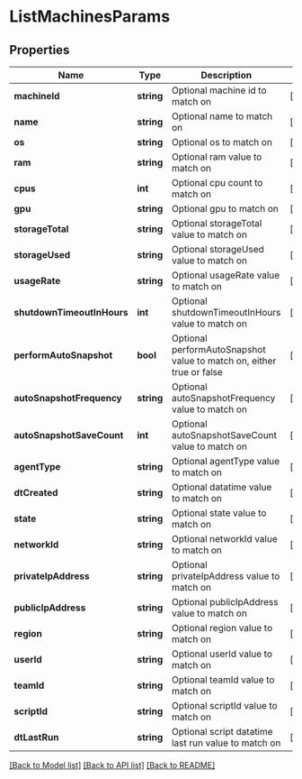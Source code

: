 # ListMachinesParams

## Properties
Name | Type | Description | Notes
------------ | ------------- | ------------- | -------------
**machineId** | **string** | Optional machine id to match on | [optional] 
**name** | **string** | Optional name to match on | [optional] 
**os** | **string** | Optional os to match on | [optional] 
**ram** | **string** | Optional ram value to match on | [optional] 
**cpus** | **int** | Optional cpu count to match on | [optional] 
**gpu** | **string** | Optional gpu to match on | [optional] 
**storageTotal** | **string** | Optional storageTotal value to match on | [optional] 
**storageUsed** | **string** | Optional storageUsed value to match on | [optional] 
**usageRate** | **string** | Optional usageRate value to match on | [optional] 
**shutdownTimeoutInHours** | **int** | Optional shutdownTimeoutInHours value to match on | [optional] 
**performAutoSnapshot** | **bool** | Optional performAutoSnapshot value to match on, either true or false | [optional] 
**autoSnapshotFrequency** | **string** | Optional autoSnapshotFrequency value to match on | [optional] 
**autoSnapshotSaveCount** | **int** | Optional autoSnapshotSaveCount value to match on | [optional] 
**agentType** | **string** | Optional agentType value to match on | [optional] 
**dtCreated** | **string** | Optional datatime value to match on | [optional] 
**state** | **string** | Optional state value to match on | [optional] 
**networkId** | **string** | Optional networkId value to match on | [optional] 
**privateIpAddress** | **string** | Optional privateIpAddress value to match on | [optional] 
**publicIpAddress** | **string** | Optional publicIpAddress value to match on | [optional] 
**region** | **string** | Optional region value to match on | [optional] 
**userId** | **string** | Optional userId value to match on | [optional] 
**teamId** | **string** | Optional teamId value to match on | [optional] 
**scriptId** | **string** | Optional scriptId value to match on | [optional] 
**dtLastRun** | **string** | Optional script datatime last run value to match on | [optional] 

[[Back to Model list]](../README.md#documentation-for-models) [[Back to API list]](../README.md#documentation-for-api-endpoints) [[Back to README]](../README.md)


